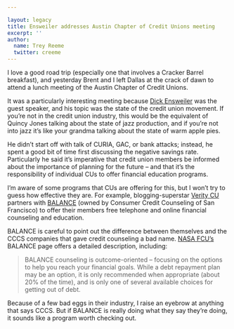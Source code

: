 ```yaml
---

layout: legacy
title: Ensweiler addresses Austin Chapter of Credit Unions meeting
excerpt: ''
author:
  name: Trey Reeme
  twitter: creeme
---
```


<p>I love a good road trip (especially one that involves a Cracker Barrel breakfast), and yesterday Brent and I left Dallas at the crack of dawn to attend a lunch meeting of the Austin Chapter of Credit Unions.</p>
<p>It was a particularly interesting meeting because <a href='http://www.tcul.coop/TCUL_CEO___Senior_Management.html'>Dick Ensweiler</a> was the guest speaker, and his topic was the state of the credit union movement.  If you&#8217;re not in the credit union industry, this would be the equivalent of Quincy Jones talking about the state of jazz production, and if you&#8217;re not into jazz it&#8217;s like your grandma talking about the state of warm apple pies.</p>
<p>He didn&#8217;t start off with talk of <span class='caps'><span class="caps">CURIA</span></span>, <span class="caps">GAC</span>, or bank attacks; instead, he spent a good bit of time first discussing the negative savings rate.  Particularly he said it&#8217;s imperative that credit union members be informed about the importance of planning for the future &#8211; and that it&#8217;s the responsibility of individual CUs to offer financial education programs.</p>
<p>I&#8217;m aware of some programs that CUs are offering for this, but I won&#8217;t try to guess how effective they are.  For example, blogging-superstar <a href='http://www.veritycu.com/verity.cfm?tn=nw3col&amp;menuid=401&amp;navids=158,401&amp;pageid=498'>Verity CU</a> partners with <a href='http://www.balancepro.net'><span class="caps">BALANCE</span></a> (owned by Consumer Credit Counseling of San Francisco) to offer their members free telephone and online financial counseling and education.</p>
<p><span class='caps'><span class="caps">BALANCE</span></span> is careful to point out the difference between themselves and the <span class='caps'><span class="caps">CCCS</span></span> companies that gave credit counseling a bad name.  
<a href='http://www.nasafcu.com/l2.aspx?ci=727'><span class="caps">NASA</span> <span class='caps'><span class="caps">FCU</span></span>&#8217;s</a> BALANCE page offers a detailed description, including:</p>
<blockquote>
<p><span class="caps">BALANCE</span> counseling is outcome-oriented &#8211; focusing on the options to help you reach your financial goals. While a debt repayment plan may be an option, it is only recommended when appropriate (about 20% of the time), and is only one of several available choices for getting out of debt.</p>
</blockquote>
<p>Because of a few bad eggs in their industry, I raise an eyebrow at anything that says <span class='caps'><span class="caps">CCCS</span></span>.  But if <span class='caps'><span class="caps">BALANCE</span></span> is really doing what they say they&#8217;re doing, it sounds like a program worth checking out.</p>